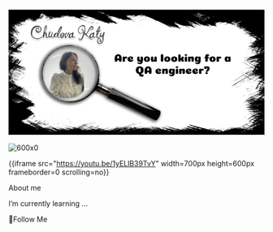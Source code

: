 ![Heder](https://raw.githubusercontent.com/testerchudova/testerchudova/main/assets/Group_1.jpg)

![600x0](http://img.yandex.net/i/logo95x37x8.png)

{{iframe src="https://youtu.be/1yELlB39TvY" width=700px height=600px frameborder=0 scrolling=no}}


About me

I’m currently learning ...

💬Follow Me
